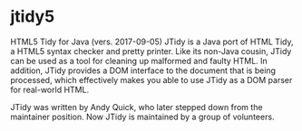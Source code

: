 # jtidy5
HTML5 Tidy for Java (vers. 2017-09-05) 
JTidy is a Java port of HTML Tidy, a HTML5 syntax checker and pretty printer. Like its non-Java cousin, JTidy can be used as a tool for cleaning up malformed and faulty HTML. In addition, JTidy provides a DOM interface to the document that is being processed, which effectively makes you able to use JTidy as a DOM parser for real-world HTML.

JTidy was written by Andy Quick, who later stepped down from the maintainer position. Now JTidy is maintained by a group of volunteers. 
